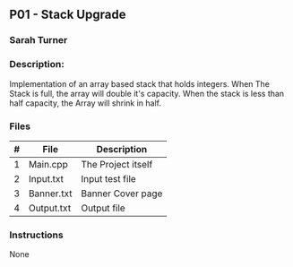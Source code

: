 ## P01 - Stack Upgrade
### Sarah Turner
### Description:

Implementation of an array based stack that holds integers.
When The Stack is full, the array will double it's capacity.
When the stack is less than half capacity, the Array will shrink
in half.

### Files

|   #   | File            | Description                                        |
| :---: | --------------- | -------------------------------------------------- |
|   1   | Main.cpp        | The Project itself      |
|   2   | Input.txt       | Input test file         | 
|   3   | Banner.txt      | Banner Cover page       |
|   4   | Output.txt      | Output file             |

### Instructions
None

